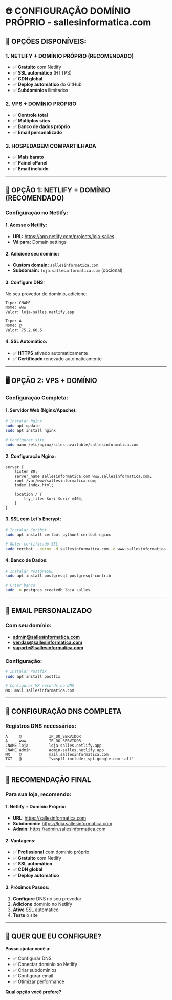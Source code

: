 # 🌐 CONFIGURAÇÃO DOMÍNIO PRÓPRIO - sallesinformatica.com

## 🎯 OPÇÕES DISPONÍVEIS:

### 1. **NETLIFY + DOMÍNIO PRÓPRIO** (RECOMENDADO)
- ✅ **Gratuito** com Netlify
- ✅ **SSL automático** (HTTPS)
- ✅ **CDN global**
- ✅ **Deploy automático** do GitHub
- ✅ **Subdomínios** ilimitados

### 2. **VPS + DOMÍNIO PRÓPRIO**
- ✅ **Controle total**
- ✅ **Múltiplos sites**
- ✅ **Banco de dados próprio**
- ✅ **Email personalizado**

### 3. **HOSPEDAGEM COMPARTILHADA**
- ✅ **Mais barato**
- ✅ **Painel cPanel**
- ✅ **Email incluído**

---

## 🚀 OPÇÃO 1: NETLIFY + DOMÍNIO (RECOMENDADO)

### **Configuração no Netlify:**

#### **1. Acesse o Netlify:**
- **URL:** https://app.netlify.com/projects/loja-salles
- **Vá para:** Domain settings

#### **2. Adicione seu domínio:**
- **Custom domain:** `sallesinformatica.com`
- **Subdomain:** `loja.sallesinformatica.com` (opcional)

#### **3. Configure DNS:**
No seu provedor de domínio, adicione:
```
Tipo: CNAME
Nome: www
Valor: loja-salles.netlify.app

Tipo: A
Nome: @
Valor: 75.2.60.5
```

#### **4. SSL Automático:**
- ✅ **HTTPS** ativado automaticamente
- ✅ **Certificado** renovado automaticamente

---

## 🖥️ OPÇÃO 2: VPS + DOMÍNIO

### **Configuração Completa:**

#### **1. Servidor Web (Nginx/Apache):**
```bash
# Instalar Nginx
sudo apt update
sudo apt install nginx

# Configurar site
sudo nano /etc/nginx/sites-available/sallesinformatica.com
```

#### **2. Configuração Nginx:**
```nginx
server {
    listen 80;
    server_name sallesinformatica.com www.sallesinformatica.com;
    root /var/www/sallesinformatica.com;
    index index.html;

    location / {
        try_files $uri $uri/ =404;
    }
}
```

#### **3. SSL com Let's Encrypt:**
```bash
# Instalar Certbot
sudo apt install certbot python3-certbot-nginx

# Obter certificado SSL
sudo certbot --nginx -d sallesinformatica.com -d www.sallesinformatica.com
```

#### **4. Banco de Dados:**
```bash
# Instalar PostgreSQL
sudo apt install postgresql postgresql-contrib

# Criar banco
sudo -u postgres createdb loja_salles
```

---

## 📧 EMAIL PERSONALIZADO

### **Com seu domínio:**
- **admin@sallesinformatica.com**
- **vendas@sallesinformatica.com**
- **suporte@sallesinformatica.com**

### **Configuração:**
```bash
# Instalar Postfix
sudo apt install postfix

# Configurar MX records no DNS
MX: mail.sallesinformatica.com
```

---

## 🔧 CONFIGURAÇÃO DNS COMPLETA

### **Registros DNS necessários:**
```
A     @            IP_DO_SERVIDOR
A     www          IP_DO_SERVIDOR
CNAME loja         loja-salles.netlify.app
CNAME admin        admin-salles.netlify.app
MX    @            mail.sallesinformatica.com
TXT   @            "v=spf1 include:_spf.google.com ~all"
```

---

## 🎯 RECOMENDAÇÃO FINAL

### **Para sua loja, recomendo:**

#### **1. Netlify + Domínio Próprio:**
- **URL:** https://sallesinformatica.com
- **Subdomínio:** https://loja.sallesinformatica.com
- **Admin:** https://admin.sallesinformatica.com

#### **2. Vantagens:**
- ✅ **Profissional** com domínio próprio
- ✅ **Gratuito** com Netlify
- ✅ **SSL automático**
- ✅ **CDN global**
- ✅ **Deploy automático**

#### **3. Próximos Passos:**
1. **Configure** DNS no seu provedor
2. **Adicione** domínio no Netlify
3. **Ative** SSL automático
4. **Teste** o site

---

## 🚀 QUER QUE EU CONFIGURE?

**Posso ajudar você a:**
- ✅ Configurar DNS
- ✅ Conectar domínio ao Netlify
- ✅ Criar subdomínios
- ✅ Configurar email
- ✅ Otimizar performance

**Qual opção você prefere?**
